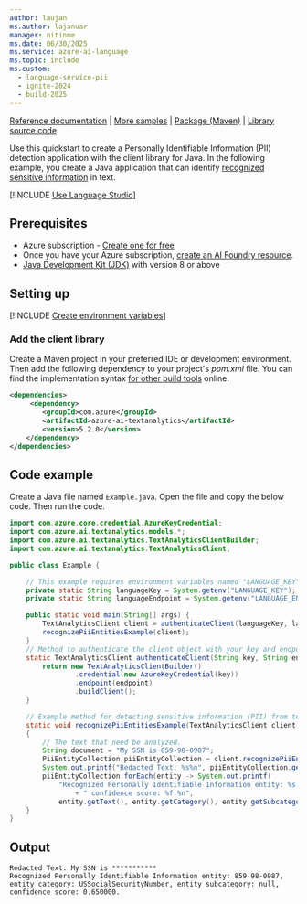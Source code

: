 ```yaml
---
author: laujan
ms.author: lajanuar
manager: nitinme
ms.date: 06/30/2025
ms.service: azure-ai-language
ms.topic: include
ms.custom:
  - language-service-pii
  - ignite-2024
  - build-2025
---
```


[Reference documentation](/java/api/overview/azure/ai-textanalytics-readme?preserve-view=true&view=azure-java-stable) | [More samples](https://github.com/Azure/azure-sdk-for-java/tree/main/sdk/textanalytics/azure-ai-textanalytics/src/samples) | [Package (Maven)](https://mvnrepository.com/artifact/com.azure/azure-ai-textanalytics/5.2.0) | [Library source code](https://github.com/Azure/azure-sdk-for-java/tree/main/sdk/textanalytics/azure-ai-textanalytics)

Use this quickstart to create a Personally Identifiable Information (PII) detection application with the client library for Java. In the following example, you create a Java application that can identify [recognized sensitive information](../../concepts/entity-categories.md) in text.

[!INCLUDE [Use Language Studio](../use-language-studio.md)]

## Prerequisites

* Azure subscription - [Create one for free](https://azure.microsoft.com/pricing/purchase-options/azure-account?cid=msft_learn)
* Once you have your Azure subscription, [create an AI Foundry resource](../../../../../ai-services/multi-service-resource.md?pivots=azportal).
* [Java Development Kit (JDK)](https://www.oracle.com/technetwork/java/javase/downloads/index.html) with version 8 or above

## Setting up

[!INCLUDE [Create environment variables](../../../includes/environment-variables.md)]

### Add the client library

Create a Maven project in your preferred IDE or development environment. Then add the following dependency to your project's *pom.xml* file. You can find the implementation syntax [for other build tools](https://mvnrepository.com/artifact/com.azure/azure-ai-textanalytics/5.2.0) online.

```xml
<dependencies>
     <dependency>
        <groupId>com.azure</groupId>
        <artifactId>azure-ai-textanalytics</artifactId>
        <version>5.2.0</version>
    </dependency>
</dependencies>
```



## Code example

Create a Java file named `Example.java`. Open the file and copy the below code. Then run the code. 

```java
import com.azure.core.credential.AzureKeyCredential;
import com.azure.ai.textanalytics.models.*;
import com.azure.ai.textanalytics.TextAnalyticsClientBuilder;
import com.azure.ai.textanalytics.TextAnalyticsClient;

public class Example {

    // This example requires environment variables named "LANGUAGE_KEY" and "LANGUAGE_ENDPOINT"
    private static String languageKey = System.getenv("LANGUAGE_KEY");
    private static String languageEndpoint = System.getenv("LANGUAGE_ENDPOINT");

    public static void main(String[] args) {
        TextAnalyticsClient client = authenticateClient(languageKey, languageEndpoint);
        recognizePiiEntitiesExample(client);
    }
    // Method to authenticate the client object with your key and endpoint
    static TextAnalyticsClient authenticateClient(String key, String endpoint) {
        return new TextAnalyticsClientBuilder()
                .credential(new AzureKeyCredential(key))
                .endpoint(endpoint)
                .buildClient();
    }

    // Example method for detecting sensitive information (PII) from text 
    static void recognizePiiEntitiesExample(TextAnalyticsClient client)
    {
        // The text that need be analyzed.
        String document = "My SSN is 859-98-0987";
        PiiEntityCollection piiEntityCollection = client.recognizePiiEntities(document);
        System.out.printf("Redacted Text: %s%n", piiEntityCollection.getRedactedText());
        piiEntityCollection.forEach(entity -> System.out.printf(
            "Recognized Personally Identifiable Information entity: %s, entity category: %s, entity subcategory: %s,"
                + " confidence score: %f.%n",
            entity.getText(), entity.getCategory(), entity.getSubcategory(), entity.getConfidenceScore()));
    }
}

```



## Output

```console
Redacted Text: My SSN is ***********
Recognized Personally Identifiable Information entity: 859-98-0987, entity category: USSocialSecurityNumber, entity subcategory: null, confidence score: 0.650000.
```
